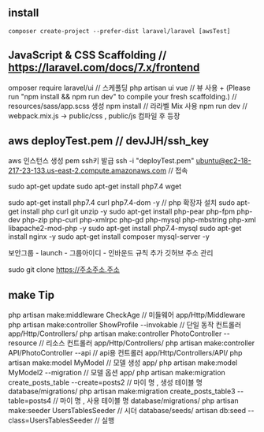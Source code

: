## install
```
composer create-project --prefer-dist laravel/laravel [awsTest]
```

## JavaScript & CSS Scaffolding // https://laravel.com/docs/7.x/frontend
omposer require laravel/ui  // 스케폴딩
php artisan ui vue          // 뷰 사용 + (Please run "npm install && npm run dev" to compile your fresh scaffolding.)
                            // resources/sass/app.scss 생성
npm install                 // 라라벨 Mix 사용
npm run dev                 // webpack.mix.js -> public/css , public/js 컴파일 후 등장

## aws deployTest.pem // devJJH/ssh_key
aws 인스턴스 생성
pem ssh키 발급
ssh -i "deployTest.pem" ubuntu@ec2-18-217-23-133.us-east-2.compute.amazonaws.com // 접속

sudo apt-get update
sudo apt-get install php7.4 wget

sudo apt-get install php7.4 curl php7.4-dom -y // php 확장자 설치
sudo apt-get install php curl git unzip -y
sudo apt-get install php-pear php-fpm php-dev php-zip php-curl php-xmlrpc php-gd php-mysql php-mbstring php-xml libapache2-mod-php -y
sudo apt-get install php7.4-mysql
sudo apt-get install nginx -y
sudo apt-get install composer mysql-server -y

보안그룹 - launch - 그룹아이디 - 인바운드 규칙 추가
깃허브 주소 관리

sudo git clone https://주소주소.주소


## make Tip
php artisan make:middleware CheckAge                          // 미들웨어                     app/Http/Middleware
php artisan make:controller ShowProfile --invokable           // 단일 동작 컨트롤러             app/Http/Controllers/
php artisan make:controller PhotoController --resource        // 리소스 컨트롤러                app/Http/Controllers/
php artisan make:controller API/PhotoController --api         // api용 컨트롤러               app/Http/Controllers/API/
php artisan make:model MyModel                                // 모델 생성                    app/
php artisan make:model MyModel2 --migration                   // 모델 옵션                    app/
php artisan make:migration create_posts_table --create=posts2 // 마이 명 , 생성 테이블 명         database/migrations/
php artisan make:migration create_posts_table3 --table=posts4 // 마이 명 , 사용 테이블 명         database/migrations/
php artisan make:seeder UsersTablesSeeder                     // 시더                         database/seeds/
    artisan db:seed --class=UsersTablesSeeder                 // 실행